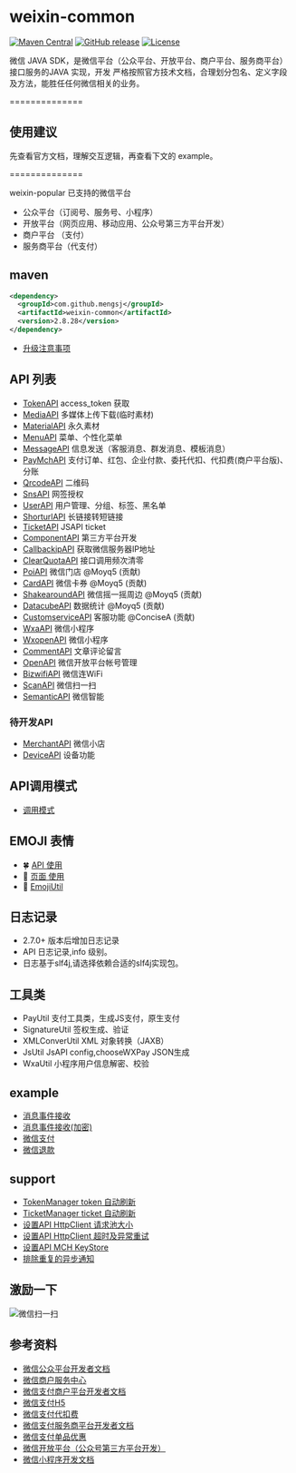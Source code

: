 weixin-common
==============
[![Maven Central](https://maven-badges.herokuapp.com/maven-central/com.github.liyiorg/weixin-popular/badge.svg)](https://maven-badges.herokuapp.com/maven-central/com.github.liyiorg/weixin-popular/)
[![GitHub release](https://img.shields.io/github/release/liyiorg/weixin-popular.svg)](https://github.com/liyiorg/weixin-popular/releases)
[![License](https://img.shields.io/badge/license-Apache%202-4EB1BA.svg)](https://www.apache.org/licenses/LICENSE-2.0.html)

微信 JAVA SDK，是微信平台（公众平台、开放平台、商户平台、服务商平台）接口服务的JAVA 实现，开发
严格按照官方技术文档，合理划分包名、定义字段及方法，能胜任任何微信相关的业务。

==============

## 使用建议
先查看官方文档，理解交互逻辑，再查看下文的 example。

==============

weixin-popular 已支持的微信平台

* 公众平台（订阅号、服务号、小程序）
* 开放平台（网页应用、移动应用、公众号第三方平台开发）
* 商户平台 （支付）
* 服务商平台（代支付）

## maven
```xml
<dependency>
  <groupId>com.github.mengsj</groupId>
  <artifactId>weixin-common</artifactId>
  <version>2.8.28</version>
</dependency>
```
* [升级注意事项](https://github.com/liyiorg/weixin-common/wiki/jar_update)

## API 列表
* [TokenAPI](https://github.com/mengshijian/weixin-common/wiki/TokenAPI) access_token 获取
* [MediaAPI](https://github.com/mengshijian/weixin-common/wiki/MediaAPI) 多媒体上传下载(临时素材)
* [MaterialAPI](https://github.com/mengshijian/weixin-common/wiki/MaterialAPI) 永久素材
* [MenuAPI](https://github.com/mengshijian/weixin-common/wiki/MenuAPI) 菜单、个性化菜单
* [MessageAPI](https://github.com/mengshijian/weixin-common/wiki/MessageAPI) 信息发送（客服消息、群发消息、模板消息）
* [PayMchAPI](https://github.com/mengshijian/weixin-common/wiki/PayMchAPI) 支付订单、红包、企业付款、委托代扣、代扣费(商户平台版)、分账
* [QrcodeAPI](https://github.com/mengshijian/weixin-common/wiki/QrcodeAPI) 二维码
* [SnsAPI](https://github.com/mengshijian/weixin-common/wiki/SnsAPI) 网签授权
* [UserAPI](https://github.com/mengshijian/weixin-common/wiki/UserAPI) 用户管理、分组、标签、黑名单
* [ShorturlAPI](https://github.com/mengshijian/weixin-common/wiki/ShorturlAPI) 长链接转短链接
* [TicketAPI](https://github.com/mengshijian/weixin-common/wiki/TicketAPI) JSAPI ticket
* [ComponentAPI](https://github.com/mengshijian/weixin-common/wiki/ComponentAPI) 第三方平台开发
* [CallbackipAPI](https://github.com/mengshijian/weixin-common/wiki/CallbackipAPI) 获取微信服务器IP地址
* [ClearQuotaAPI](https://github.com/mengshijian/weixin-common/wiki/ClearQuotaAPI) 接口调用频次清零
* [PoiAPI](https://github.com/mengshijian/weixin-common/wiki/PoiAPI) 微信门店 @Moyq5 (贡献)
* [CardAPI](https://github.com/mengshijian/weixin-common/wiki/CardAPI) 微信卡券 @Moyq5 (贡献)
* [ShakearoundAPI](https://github.com/mengshijian/weixin-common/wiki/ShakearoundAPI) 微信摇一摇周边 @Moyq5 (贡献)
* [DatacubeAPI](https://github.com/mengshijian/weixin-common/wiki/DataCubeAPI) 数据统计 @Moyq5 (贡献)
* [CustomserviceAPI](https://github.com/mengshijian/weixin-common/wiki/CustomserviceAPI) 客服功能  @ConciseA (贡献)
* [WxaAPI](https://github.com/mengshijian/weixin-common/wiki/WxaAPI) 微信小程序
* [WxopenAPI](https://github.com/mengshijian/weixin-common/wiki/WxopenAPI) 微信小程序
* [CommentAPI](https://github.com/mengshijian/weixin-common/wiki/CommentAPI) 文章评论留言
* [OpenAPI](https://github.com/mengshijian/wechat-common/wiki/OpenApi) 微信开放平台帐号管理
* [BizwifiAPI](https://github.com/mengshijian/weixin-common/wiki/BizwifiAPI) 微信连WiFi
* [ScanAPI](https://github.com/mengshijian/weixin-common/wiki/ScanAPI) 微信扫一扫
* [SemanticAPI](https://github.com/mengshijian/weixin-common/wiki/SemanticAPI) 微信智能

### 待开发API
* [MerchantAPI](https://github.com/mengshijian/weixin-common/wiki/MerchantAPI) 微信小店
* [DeviceAPI](https://github.com/mengshijian/weixin-common/wiki/DeviceAPI) 设备功能

## API调用模式
* [调用模式](https://github.com/liyiorg/weixin-common/wiki/API调用模式)

## EMOJI 表情
* :four_leaf_clover: [API 使用](https://github.com/mengshijian/weixin-common/wiki/emoji_api)
* :palm_tree: [页面 使用](https://github.com/mengshijian/weixin-common/wiki/emoji_web)
* :tiger: [EmojiUtil](https://github.com/mengshijian/weixin-common/wiki/emoji_tool)

## 日志记录
* 2.7.0+ 版本后增加日志记录
* API 日志记录,info 级别。
* 日志基于slf4j,请选择依赖合适的slf4j实现包。

## 工具类
* PayUtil         支付工具类，生成JS支付，原生支付
* SignatureUtil   签权生成、验证
* XMLConverUtil   XML 对象转换（JAXB）
* JsUtil          JsAPI config,chooseWXPay JSON生成
* WxaUtil		     小程序用户信息解密、校验

## example
* [消息事件接收](https://github.com/mengshijian/weixin-common/wiki/消息事件接收)
* [消息事件接收(加密)](https://github.com/mengshijian/weixin-common/wiki/消息事件接收(加密))
* [微信支付](https://github.com/mengshijian/weixin-common/wiki/微信支付MCH)
* [微信退款](https://github.com/mengshijian/weixin-common/wiki/微信退款MCH)

## support
* [TokenManager token 自动刷新](https://github.com/mengshijian/weixin-common/wiki/TokenManager-token-自动刷新)
* [TicketManager ticket 自动刷新](https://github.com/mengshijian/weixin-common/wiki/TicketManager-ticket-自动刷新)
* [设置API HttpClient 请求池大小](https://github.com/mengshijian/weixin-common/wiki/设置API%20HttpClient%20请求池大小)
* [设置API HttpClient 超时及异常重试](https://github.com/mengshijian/weixin-common/wiki/超时及异常重试)
* [设置API MCH KeyStore](https://github.com/mengshijian/weixin-common/wiki/设置API%20MCH%20KeyStore)
* [排除重复的异步通知](https://github.com/mengshijian/weixin-common/wiki/排除重复的异步通知)

## 激励一下
![微信扫一扫](https://raw.githubusercontent.com/mengshijian/weixin-common/2.8.x/jlyx_wx.jpg)

## 参考资料
* [微信公众平台开发者文档](http://mp.weixin.qq.com/wiki/index.php)
* [微信商户服务中心](http://mp.weixin.qq.com/cgi-bin/readtemplate?t=business/faq_tmpl&lang=zh_CN)
* [微信支付商户平台开发者文档](http://mch.weixin.qq.com/wiki/doc/api/index.html)
* [微信支付H5](https://pay.weixin.qq.com/wiki/doc/api/wap.php)
* [微信支付代扣费](https://pay.weixin.qq.com/wiki/doc/api/pap.php?chapter=17_1)
* [微信支付服务商平台开发者文档](https://pay.weixin.qq.com/wiki/doc/api/sl.html)
* [微信支付单品优惠](https://pay.weixin.qq.com/wiki/doc/api/danpin.php?chapter=9_201&index=3)
* [微信开放平台（公众号第三方平台开发）](https://open.weixin.qq.com/cgi-bin/showdocument?action=dir_list&t=resource/res_list&verify=1&lang=zh_CN)
* [微信小程序开发文档](https://mp.weixin.qq.com/debug/wxadoc/dev/index.html)
